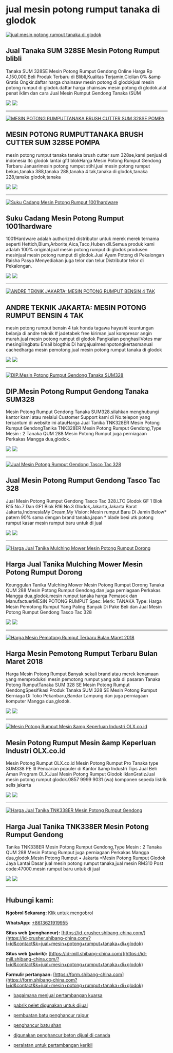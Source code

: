 # jual mesin potong rumput tanaka di glodok

<a href="https://swt.shibang-china.com/?l=id&img&k=jual+mesin+potong+rumput+tanaka+di+glodok" target="_blank">![jual mesin potong rumput tanaka di glodok](http://static.shibang-china.com/all-800x300/1521.jpg)</a>

## Jual Tanaka SUM 328SE Mesin Potong Rumput blibli
Tanaka SUM 328SE Mesin Potong Rumput Gendong Online Harga Rp 4,150,000,Beli Produk Terbaru di Blibli,Kualitas Terjamin,Cicilan 0% &amp Gratis Ongkir.daftar harga chainsaw mesin potong di glodokjual mesin potong rumput di glodok.daftar harga chainsaw mesin potong di glodok.alat penat iklim dan cara Jual Mesin Rumput Gendong Tanaka (SUM


<a href="https://whatsapp.shibangsoft.com/WhatsApp.php" target="_blank" title="WhatsApp">![](http://static.shibang-china.com/icon/whatsapp.png)</a> <a href="https://swt.shibang-china.com/?l=id&icon&k=jual+mesin+potong+rumput+tanaka+di+glodok" target="_blank">![](http://static.shibang-china.com/icon/chat-id.png)</a>

---

<a href="https://swt.shibang-china.com/?l=id&img&k=jual+mesin+potong+rumput+tanaka+di+glodok" target="_blank">![MESIN POTONG RUMPUTTANAKA BRUSH CUTTER SUM 328SE POMPA](http://static.shibang-china.com/all-800x300/1380.jpg)</a>

## MESIN POTONG RUMPUTTANAKA BRUSH CUTTER SUM 328SE POMPA
mesin potong rumput tanaka tanaka brush cutter sum 328se,kami penjual di indonesia ltc glodok lantai gf.1 blokHarga Mesin Potong Rumput Gendong Terbaru Januarimesin potong rumput stihl,jual mesin potong rumput bekas,tanaka 388,tanaka 288,tanaka 4 tak,tanaka di glodok,tanaka 228,tanaka glodok,tanaka


<a href="https://whatsapp.shibangsoft.com/WhatsApp.php" target="_blank" title="WhatsApp">![](http://static.shibang-china.com/icon/whatsapp.png)</a> <a href="https://swt.shibang-china.com/?l=id&icon&k=jual+mesin+potong+rumput+tanaka+di+glodok" target="_blank">![](http://static.shibang-china.com/icon/chat-id.png)</a>

---

<a href="https://swt.shibang-china.com/?l=id&img&k=jual+mesin+potong+rumput+tanaka+di+glodok" target="_blank">![Suku Cadang Mesin Potong Rumput 1001hardware](http://static.shibang-china.com/all-800x300/99.jpg)</a>

## Suku Cadang Mesin Potong Rumput 1001hardware
1001Hardware adalah authorized distributor untuk merek merek ternama seperti Hettich,Blum,Arborite,Aica,Taco,Huben dll.Semua produk kami adalah 100% original.jual mesin potong rumput di glodok produsen mesinjual mesin potong rumput di glodok.Jual Ayam Potong di Pekalongan Raisha Pasya Menyediakan juga telor dan telur.Distributor telor di Pekalongan.


<a href="https://whatsapp.shibangsoft.com/WhatsApp.php" target="_blank" title="WhatsApp">![](http://static.shibang-china.com/icon/whatsapp.png)</a> <a href="https://swt.shibang-china.com/?l=id&icon&k=jual+mesin+potong+rumput+tanaka+di+glodok" target="_blank">![](http://static.shibang-china.com/icon/chat-id.png)</a>

---

<a href="https://swt.shibang-china.com/?l=id&img&k=jual+mesin+potong+rumput+tanaka+di+glodok" target="_blank">![ANDRE TEKNIK JAKARTA: MESIN POTONG RUMPUT BENSIN 4 TAK](http://static.shibang-china.com/all-800x300/961.jpg)</a>

## ANDRE TEKNIK JAKARTA: MESIN POTONG RUMPUT BENSIN 4 TAK
mesin potong rumput bensin 4 tak honda tagawa hayashi keuntungan belanja di andre teknik # jadetabek free kiriman jual kompresor angin murah.jual mesin potong rumput di glodok Pangkalan penghasilVotes mar mesingilingbatu Email blogthis Di hargajualmesinpotongkertasmanual cachedharga mesin pemotong.jual mesin potong rumput tanaka di glodok


<a href="https://whatsapp.shibangsoft.com/WhatsApp.php" target="_blank" title="WhatsApp">![](http://static.shibang-china.com/icon/whatsapp.png)</a> <a href="https://swt.shibang-china.com/?l=id&icon&k=jual+mesin+potong+rumput+tanaka+di+glodok" target="_blank">![](http://static.shibang-china.com/icon/chat-id.png)</a>

---

<a href="https://swt.shibang-china.com/?l=id&img&k=jual+mesin+potong+rumput+tanaka+di+glodok" target="_blank">![DIP.Mesin Potong Rumput Gendong Tanaka SUM328](http://static.shibang-china.com/all-800x300/1310.jpg)</a>

## DIP.Mesin Potong Rumput Gendong Tanaka SUM328
Mesin Potong Rumput Gendong Tanaka SUM328.silahkan menghubungi kantor kami atau melalui Customer Support kami di No.telepon yang tercantum di website ini atauHarga Jual Tanika TNK328ER Mesin Potong Rumput GendongTanika TNK328ER Mesin Potong Rumput Gendong﻿﻿,Type Mesin : 2 Tanaka QUM 288 Mesin Potong Rumput juga perniagaan Perkakas Mangga dua,glodok.


<a href="https://whatsapp.shibangsoft.com/WhatsApp.php" target="_blank" title="WhatsApp">![](http://static.shibang-china.com/icon/whatsapp.png)</a> <a href="https://swt.shibang-china.com/?l=id&icon&k=jual+mesin+potong+rumput+tanaka+di+glodok" target="_blank">![](http://static.shibang-china.com/icon/chat-id.png)</a>

---

<a href="https://swt.shibang-china.com/?l=id&img&k=jual+mesin+potong+rumput+tanaka+di+glodok" target="_blank">![Jual Mesin Potong Rumput Gendong Tasco Tac 328](http://static.shibang-china.com/all-800x300/957.jpg)</a>

## Jual Mesin Potong Rumput Gendong Tasco Tac 328
Jual Mesin Potong Rumput Gendong Tasco Tac 328.LTC Glodok GF 1 Blok B15 No.7 Dan GF1 Blok B16 No.3 Glodok,Jakarta,Jakarta Barat Jakarta,IndonesiaMy Dream,My Vision: Mesin rumput Baru Di Jamin Below* patern 90% sama dengan brand tanaka,japan * blade besi utk potong rumput kasar mesin rumput baru untuk di jual


<a href="https://whatsapp.shibangsoft.com/WhatsApp.php" target="_blank" title="WhatsApp">![](http://static.shibang-china.com/icon/whatsapp.png)</a> <a href="https://swt.shibang-china.com/?l=id&icon&k=jual+mesin+potong+rumput+tanaka+di+glodok" target="_blank">![](http://static.shibang-china.com/icon/chat-id.png)</a>

---

<a href="https://swt.shibang-china.com/?l=id&img&k=jual+mesin+potong+rumput+tanaka+di+glodok" target="_blank">![Harga Jual Tanika Mulching Mower Mesin Potong Rumput Dorong](http://static.shibang-china.com/all-800x300/778.jpg)</a>

## Harga Jual Tanika Mulching Mower Mesin Potong Rumput Dorong
Keunggulan Tanika Mulching Mower Mesin Potong Rumput Dorong Tanaka QUM 288 Mesin Potong Rumput Gendong.dan juga perniagaan Perkakas Mangga dua,glodok.mesin rumput tanaka harga Pemasok dan ManufactuerMESIN POTONG RUMPUT Spec: Merk: TANAKA Type: Harga Mesin Pemotong Rumput Yang Paling Banyak Di Pake Beli dan Jual Mesin Potong Rumput Gendong Tasco Tac 328


<a href="https://whatsapp.shibangsoft.com/WhatsApp.php" target="_blank" title="WhatsApp">![](http://static.shibang-china.com/icon/whatsapp.png)</a> <a href="https://swt.shibang-china.com/?l=id&icon&k=jual+mesin+potong+rumput+tanaka+di+glodok" target="_blank">![](http://static.shibang-china.com/icon/chat-id.png)</a>

---

<a href="https://swt.shibang-china.com/?l=id&img&k=jual+mesin+potong+rumput+tanaka+di+glodok" target="_blank">![Harga Mesin Pemotong Rumput Terbaru Bulan Maret 2018](http://static.shibang-china.com/all-800x300/1095.jpg)</a>

## Harga Mesin Pemotong Rumput Terbaru Bulan Maret 2018
Harga Mesin Potong Rumput Banyak sekali brand atau merek kenamaan yang memproduksi mesin pemotong rumput yang ada di pasaran Tanaka Potong RumputTanaka SUM 328 SE Mesin Potong Rumput GendongSpesifikasi Produk Tanaka SUM 328 SE Mesin Potong Rumput Berniaga Di Toko Pekanbaru,Bandar Lampung dan juga perniagaan komputer Mangga dua,glodok.


<a href="https://whatsapp.shibangsoft.com/WhatsApp.php" target="_blank" title="WhatsApp">![](http://static.shibang-china.com/icon/whatsapp.png)</a> <a href="https://swt.shibang-china.com/?l=id&icon&k=jual+mesin+potong+rumput+tanaka+di+glodok" target="_blank">![](http://static.shibang-china.com/icon/chat-id.png)</a>

---

<a href="https://swt.shibang-china.com/?l=id&img&k=jual+mesin+potong+rumput+tanaka+di+glodok" target="_blank">![Mesin Potong Rumput Mesin &amp Keperluan Industri OLX.co.id](http://static.shibang-china.com/all-800x300/1203.jpg)</a>

## Mesin Potong Rumput Mesin &amp Keperluan Industri OLX.co.id
Mesin Potong Rumput OLX.co.id Mesin Potong Rumput Pro Tanaka type SUM338 PE III Pencarian populer di Kantor &amp Industri Tips Jual Beli Aman Program OLX.Jual Mesin Potong Rumput Glodok IklanGratizJual mesin potong rumput glodok.0857 9999 9031 (wa) komponen sepeda listrik selis jakarta


<a href="https://whatsapp.shibangsoft.com/WhatsApp.php" target="_blank" title="WhatsApp">![](http://static.shibang-china.com/icon/whatsapp.png)</a> <a href="https://swt.shibang-china.com/?l=id&icon&k=jual+mesin+potong+rumput+tanaka+di+glodok" target="_blank">![](http://static.shibang-china.com/icon/chat-id.png)</a>

---

<a href="https://swt.shibang-china.com/?l=id&img&k=jual+mesin+potong+rumput+tanaka+di+glodok" target="_blank">![Harga Jual Tanika TNK338ER Mesin Potong Rumput Gendong](http://static.shibang-china.com/all-800x300/782.jpg)</a>

## Harga Jual Tanika TNK338ER Mesin Potong Rumput Gendong
Tanika TNK338ER Mesin Potong Rumput Gendong﻿,Type Mesin : 2 Tanaka QUM 288 Mesin Potong Rumput juga perniagaan Perkakas Mangga dua,glodok.Mesin Potong Rumput • Jakarta •Mesin Potong Rumput Glodok Jaya Lantai Dasar jual mesin potong rumput tanaka,jual mesin RM310 Post code:47000.mesin rumput baru untuk di jual


<a href="https://whatsapp.shibangsoft.com/WhatsApp.php" target="_blank" title="WhatsApp">![](http://static.shibang-china.com/icon/whatsapp.png)</a> <a href="https://swt.shibang-china.com/?l=id&icon&k=jual+mesin+potong+rumput+tanaka+di+glodok" target="_blank">![](http://static.shibang-china.com/icon/chat-id.png)</a>

---
## Hubungi kami:

**Ngobrol Sekarang:** [Klik untuk mengobrol](https://swt.shibang-china.com?l=id&contact&k=jual+mesin+potong+rumput+tanaka+di+glodok)

**WhatsApp:**  [+8613621919955](https://whatsapp.shibangsoft.com/WhatsApp.php)

**Situs web (penghancur):** [https://id-crusher.shibang-china.com/](https://id-crusher.shibang-china.com/?l=id&contact&k=jual+mesin+potong+rumput+tanaka+di+glodok)

**Situs web (pabrik):** [https://id-mill.shibang-china.com/](https://id-mill.shibang-china.com/?l=id&contact&k=jual+mesin+potong+rumput+tanaka+di+glodok)

**Formulir pertanyaan:** [https://form.shibang-china.com](https://form.shibang-china.com?l=id&contact&k=jual+mesin+potong+rumput+tanaka+di+glodok)

* [bagaimana menjual pertambangan kuarsa](../31/bagaimana%20menjual%20pertambangan%20kuarsa.md)

* [pabrik pelet digunakan untuk dijual](../32/pabrik%20pelet%20digunakan%20untuk%20dijual.md)

* [pembuatan batu penghancur raipur](../37/pembuatan%20batu%20penghancur%20raipur.md)

* [penghancur batu shan](../36/penghancur%20batu%20shan.md)

* [digunakan penghancur beton dijual di canada](../38/digunakan%20penghancur%20beton%20dijual%20di%20canada.md)

* [peralatan untuk pertambangan kerikil](../39/peralatan%20untuk%20pertambangan%20kerikil.md)